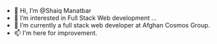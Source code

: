 - 👋 Hi, I’m @Shaiq Manatbar
- 👀 I’m interested in Full Stack Web development ...
- 🌱 I’m currently a full stack web developer at Afghan Cosmos Group. 
- 📫 I'm here for improvement. 

<!---
Manatbar/Manatbar is a ✨ special ✨ repository because its `README.md` (this file) appears on your GitHub profile.
You can click the Preview link to take a look at your changes.
--->
